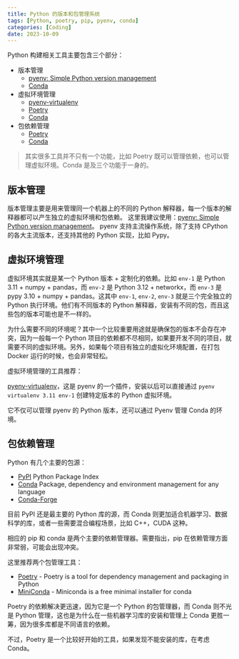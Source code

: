 ```yaml
---
title: Python 的版本和包管理系统
tags: [Python, poetry, pip, pyenv, conda]
categories: [Coding]
date: 2023-10-09
---
```


Python 构建相关工具主要包含三个部分：

- 版本管理
    - [pyenv: Simple Python version management](https://github.com/pyenv/pyenv)
    - [Conda](https://docs.conda.io/en/latest/)
- 虚拟环境管理
    - [pyenv-virtualenv](https://github.com/pyenv/pyenv-virtualenv#pyenv-virtualenv)
    - [Poetry](https://python-poetry.org/)
    - [Conda](https://docs.conda.io/en/latest/)
- 包依赖管理
    - [Poetry](https://python-poetry.org/)
    - [Conda](https://docs.conda.io/en/latest/)

> 其实很多工具并不只有一个功能，比如 Poetry 既可以管理依赖，也可以管理虚拟环境。Conda 是及三个功能于一身的。

## 版本管理

版本管理主要是用来管理同一个机器上的不同的 Python 解释器，每一个版本的解释器都可以产生独立的虚拟环境和包依赖。
这里我建议使用：[pyenv: Simple Python version management](https://github.com/pyenv/pyenv)。
pyenv 支持主流操作系统，除了支持 CPython 的各大主流版本，还支持其他的 Python 实现，比如 Pypy。

## 虚拟环境管理

虚拟环境其实就是某一个 Python 版本 + 定制化的依赖。比如 `env-1` 是 Python 3.11 + numpy + pandas，而 `env-2` 是 Python 3.12 + networkx，而 `env-3` 是 pypy 3.10 + numpy + pandas。这其中 `env-1`, `env-2`, `env-3` 就是三个完全独立的 Python 执行环境。他们有不同版本的 Python 解释器，安装有不同的包，而且这些包的版本可能也是不一样的。

为什么需要不同的环境呢？其中一个比较重要用途就是确保包的版本不会存在冲突，因为一般每一个 Python 项目的依赖都不尽相同，如果要开发不同的项目，就需要不同的虚拟环境。另外，如果每个项目有独立的虚拟化环境配置，在打包 Docker 运行的时候，也会非常轻松。

虚拟环境管理的工具推荐：

[pyenv-virtualenv](https://github.com/pyenv/pyenv-virtualenv#pyenv-virtualenv)，这是 pyenv 的一个插件，安装以后可以直接通过 `pyenv virtualenv 3.11 env-1` 创建特定版本的 Python 虚拟环境。

它不仅可以管理 pyenv 的 Python 版本，还可以通过 Pyenv 管理 Conda 的环境。

## 包依赖管理

Python 有几个主要的包源：

- [PyPI](https://pypi.org/) Python Package Index
- [Conda](https://docs.conda.io/en/latest/) Package, dependency and environment management for any language
- [Conda-Forge](https://conda-forge.org/) 

目前 PyPI 还是最主要的 Python 库的源，而 Conda 则更加适合机器学习、数据科学的库，或者一些需要混合编程场景，比如 C++，CUDA 这种。

相应的 pip 和 conda 是两个主要的依赖管理器。需要指出，pip 在依赖管理方面非常弱，可能会出现冲突。

这里推荐两个包管理工具：

- [Poetry](https://python-poetry.org/) - Poetry is a tool for dependency management and packaging in Python
- [MiniConda](https://docs.conda.io/projects/miniconda/en/latest/) - Miniconda is a free minimal installer for conda

Poetry 的依赖解决更迅速，因为它是一个 Python 的包管理器，而 Conda 则不光是 Python 管理，这也是为什么在一些机器学习库的安装和管理上 Conda 更胜一筹，因为很多库都是不同语言的依赖。

不过，Poetry 是一个比较好开始的工具，如果发现不能安装的库，在考虑 Conda。
